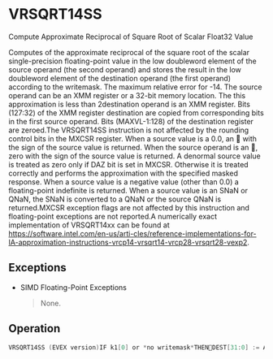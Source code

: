 # VRSQRT14SS

Compute Approximate Reciprocal of Square Root of Scalar Float32 Value

Computes of the approximate reciprocal of the square root of the scalar single-precision floating-point value in the low doubleword element of the source operand (the second operand) and stores the result in the low doubleword element of the destination operand (the first operand) according to the writemask.
The maximum relative error for -14.
The source operand can be an XMM register or a 32-bit memory location.
The this approximation is less than 2destination operand is an XMM register.
Bits (127:32) of the XMM register destination are copied from corresponding bits in the first source operand.
Bits (MAXVL-1:128) of the destination register are zeroed.The VRSQRT14SS instruction is not affected by the rounding control bits in the MXCSR register.
When a source value is a 0.0, an  with the sign of the source value is returned.
When the source operand is an , zero with the sign of the source value is returned.
A denormal source value is treated as zero only if DAZ bit is set in MXCSR.
Otherwise it is treated correctly and performs the approximation with the specified masked response.
When a source value is a negative value (other than 0.0) a floating-point indefinite is returned.
When a source value is an SNaN or QNaN, the SNaN is converted to a QNaN or the source QNaN is returned.MXCSR exception flags are not affected by this instruction and floating-point exceptions are not reported.A numerically exact implementation of VRSQRT14xx can be found at https://software.intel.com/en-us/arti-cles/reference-implementations-for-IA-approximation-instructions-vrcp14-vrsqrt14-vrcp28-vrsqrt28-vexp2.

## Exceptions

- SIMD Floating-Point Exceptions
  > None.

## Operation

```C
VRSQRT14SS (EVEX version)IF k1[0] or *no writemask*THENDEST[31:0] := APPROXIMATE(1.0/ SQRT(SRC2[31:0]))ELSE IF *merging-masking*; merging-maskingTHEN *DEST[31:0] remains unchanged*ELSE ; zeroing-maskingTHEN DEST[31:0] := 0FI;FI;DEST[127:32] := SRC1[127:32]DEST[MAXVL-1:128] Table 5-27. VRSQRT14SS Special CasesInput valueResult valueCommentsAny denormalNormalCannot generate overflow-2nnX = 22X < 0QNaN_IndefiniteIncluding -INFX = -0-INFX = +0+INFX = +INF+0Intel C/C++ Compiler Intrinsic EquivalentVRSQRT14SS __m128 _mm_rsqrt14_ss( __m128 a, __m128 b);VRSQRT14SS __m128 _mm_mask_rsqrt14_ss(__m128 s, __mmask8 k, __m128 a, __m128 b);VRSQRT14SS __m128 _mm_maskz_rsqrt14_ss( __mmask8 k, __m128 a, __m128 b);
```
